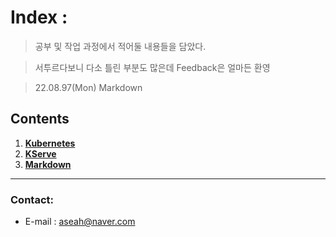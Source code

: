 # Index :
> 공부 및 작업 과정에서 적어둘 내용들을 담았다.

> 서투르다보니 다소 틀린 부분도 많은데 Feedback은 얼마든 환영

> 22.08.97(Mon) Markdown 

## Contents
1. [__Kubernetes__](./Kubernetes)
2. [__KServe__](./KServe)
3. [__Markdown__](./Markdown)

------------------

### Contact:
- E-mail : aseah@naver.com
